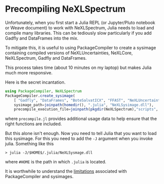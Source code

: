 # Precompiling NeXLSpectrum

Unfortunately, when you first start a Julia REPL (or Jupyter/Pluto notebook or Weave document) to work with NeXLSpectrum, 
Julia needs to load and compile many libraries.  This can be tediously slow particularly if you add Gadfly and DataFrames
into the mix.

To mitigate this, it is useful to using PackageCompiler to create a sysimage containing compiled versions of
NeXLUncertainties, NeXLCore, NeXLSpectrum, Gadfly and DataFrames.

This process takes time (about 10 minutes on my laptop) but makes Julia much more responsive.

Here is the secret incantation.
```julia
using PackageCompiler, NeXLSpectrum
PackageCompiler.create_sysimage(
    [ "Gadfly", "DataFrames", "BoteSalvatICX", "FFAST", "NeXLUncertainties", "NeXLCore", "NeXLMatrixCorrection", "NeXLSpectrum" ]; 
    sysimage_path=joinpath(homedir(), ".julia", "NeXLSysimage.dll"),
    precompile_execution_file=joinpath(pkgdir(NeXLSpectrum),"scripts", "precompile.jl"))
```
where `precompile.jl` provides additional usage data to help ensure that the right functions are included.

But this alone isn't enough.  Now you need to tell Julia that you want to load this sysimage.  For this you need to add
the `-J` argument when you invoke julia.  Something like this
```
> julia -J/$HOME$/.julia/NeXLSysmage.dll
```
where `#HOME` is the path in which `.julia` is located.

It is worthwhile to understand the [limitations](https://julialang.github.io/PackageCompiler.jl/dev/sysimages.html#Drawbacks-to-custom-sysimages) associated with PackageCompiler and sysimages.